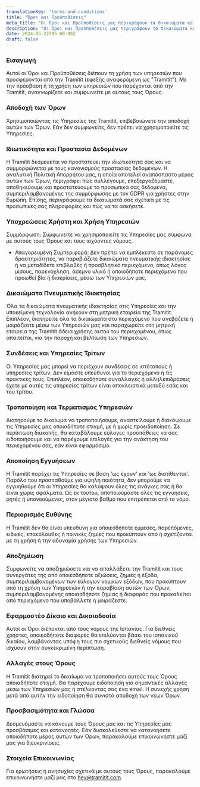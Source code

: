 ```yaml
---
translationKey: 'terms-and-conditions'
title: "Όροι και Προϋποθέσεις"
meta_title: "Οι Όροι και Προϋποθέσεις μας περιγράφουν τα δικαιώματα και τις ευθύνες σας κατά τη χρήση των υπηρεσιών της Tramitit."
description: "Οι Όροι και Προϋποθέσεις μας περιγράφουν τα δικαιώματα και τις ευθύνες σας κατά τη χρήση των υπηρεσιών της Tramitit."
date: 2024-05-22T05:00:00Z
draft: false
---
```


### Εισαγωγή
Αυτοί οι Όροι και Προϋποθέσεις διέπουν τη χρήση των υπηρεσιών που προσφέρονται από την Tramitit (εφεξής αναφερόμενη ως "Tramitit"). Με την πρόσβαση ή τη χρήση των υπηρεσιών που παρέχονται από την Tramitit, αναγνωρίζετε και συμφωνείτε με αυτούς τους Όρους.

### Αποδοχή των Όρων
Χρησιμοποιώντας τις Υπηρεσίες της Tramitit, επιβεβαιώνετε την αποδοχή αυτών των Όρων. Εάν δεν συμφωνείτε, δεν πρέπει να χρησιμοποιείτε τις Υπηρεσίες.

### Ιδιωτικότητα και Προστασία Δεδομένων
Η Tramitit δεσμεύεται να προστατεύει την ιδιωτικότητά σας και να συμμορφώνεται με τους κανονισμούς προστασίας δεδομένων. Η αναλυτική Πολιτική Απορρήτου μας, η οποία αποτελεί αναπόσπαστο μέρος αυτών των Όρων, περιγράφει πώς συλλέγουμε, επεξεργαζόμαστε, αποθηκεύουμε και προστατεύουμε τα προσωπικά σας δεδομένα, συμπεριλαμβανομένης της συμμόρφωσης με τον GDPR για χρήστες στην Ευρώπη. Επίσης, περιγράφουμε τα δικαιώματά σας σχετικά με τις προσωπικές σας πληροφορίες και πώς να τα ασκήσετε.

### Υποχρεώσεις Χρήστη και Χρήση Υπηρεσιών
Συμμόρφωση: Συμφωνείτε να χρησιμοποιείτε τις Υπηρεσίες μας σύμφωνα με αυτούς τους Όρους και τους ισχύοντες νόμους.

- Απαγορευμένη Συμπεριφορά: Δεν πρέπει να εμπλέκεστε σε παράνομες δραστηριότητες, να παραβιάζετε δικαιώματα πνευματικής ιδιοκτησίας ή να μεταδίδετε επιβλαβές ή προσβλητικό περιεχόμενο, όπως λόγος μίσους, παρενόχληση, άσεμνο υλικό ή οποιοδήποτε περιεχόμενο που προωθεί βία ή διακρίσεις, μέσω των Υπηρεσιών μας.

### Δικαιώματα Πνευματικής Ιδιοκτησίας
Όλα τα δικαιώματα πνευματικής ιδιοκτησίας στις Υπηρεσίες και την υποκείμενη τεχνολογία ανήκουν στη μητρική εταιρεία της Tramitit. Επιπλέον, διατηρείτε όλα τα δικαιώματα στο περιεχόμενο που ανεβάζετε ή μοιράζεστε μέσω των Υπηρεσιών μας και παραχωρείτε στη μητρική εταιρεία της Tramitit άδεια χρήσης αυτού του περιεχομένου, όπως απαιτείται, για την παροχή και βελτίωση των Υπηρεσιών.


### Συνδέσεις και Υπηρεσίες Τρίτων
Οι Υπηρεσίες μας μπορεί να περιέχουν συνδέσεις σε ιστότοπους ή υπηρεσίες τρίτων. Δεν είμαστε υπεύθυνοι για το περιεχόμενο ή τις πρακτικές τους. Επιπλέον, οποιεσδήποτε συναλλαγές ή αλληλεπιδράσεις έχετε με αυτές τις υπηρεσίες τρίτων είναι αποκλειστικά μεταξύ εσάς και του τρίτου.

### Τροποποίηση και Τερματισμός Υπηρεσιών
Διατηρούμε το δικαίωμα να τροποποιήσουμε, αναστείλουμε ή διακόψουμε τις Υπηρεσίες μας οποιαδήποτε στιγμή, με ή χωρίς προειδοποίηση. Σε περίπτωση διακοπής, θα καταβάλουμε εύλογες προσπάθειες να σας ειδοποιήσουμε και να παρέχουμε επιλογές για την ανάκτηση του περιεχομένου σας, εάν είναι εφαρμόσιμο.

### Αποποίηση Εγγυήσεων
Η Tramitit παρέχει τις Υπηρεσίες σε βάση 'ως έχουν' και 'ως διατίθενται'. Παρόλο που προσπαθούμε για υψηλή ποιότητα, δεν μπορούμε να εγγυηθούμε ότι οι Υπηρεσίες θα καλύψουν όλες τις ανάγκες σας ή θα είναι χωρίς σφάλματα. Ως εκ τούτου, αποποιούμαστε όλες τις εγγυήσεις, ρητές ή υπονοούμενες, στον μέγιστο βαθμό που επιτρέπεται από το νόμο.

### Περιορισμός Ευθύνης
Η Tramitit δεν θα είναι υπεύθυνη για οποιεσδήποτε έμμεσες, παρεπόμενες, ειδικές, επακόλουθες ή ποινικές ζημίες που προκύπτουν από ή σχετίζονται με τη χρήση ή την αδυναμία χρήσης των Υπηρεσιών.

### Αποζημίωση
Συμφωνείτε να αποζημιώσετε και να απαλλάξετε την Tramitit και τους συνεργάτες της από οποιεσδήποτε αξιώσεις, ζημιές ή έξοδα, συμπεριλαμβανομένων των εύλογων νομικών εξόδων, που προκύπτουν από τη χρήση των Υπηρεσιών ή την παραβίαση αυτών των Όρων, συμπεριλαμβανομένης οποιασδήποτε ζημίας ή διαφοράς που προκαλείται από περιεχόμενο που υποβάλλετε ή μοιράζεστε.

### Εφαρμοστέο Δίκαιο και Δικαιοδοσία
Αυτοί οι Όροι διέπονται από τους νόμους της Ισπανίας. Για διεθνείς χρήστες, οποιεσδήποτε διαφορές θα επιλύονται βάσει του ισπανικού δικαίου, λαμβάνοντας υπόψη τους πιο σχετικούς διεθνείς νόμους που ισχύουν στην συγκεκριμένη περίπτωση.

### Αλλαγές στους Όρους
Η Tramitit διατηρεί το δικαίωμα να τροποποιήσει αυτούς τους Όρους οποιαδήποτε στιγμή. Θα παρέχουμε ειδοποίηση για σημαντικές αλλαγές μέσω των Υπηρεσιών μας ή στέλνοντας σας ένα email. Η συνεχής χρήση μετά από αυτήν την ειδοποίηση θα συνιστά αποδοχή των νέων Όρων.

### Προσβασιμότητα και Γλώσσα
Δεσμευόμαστε να κάνουμε τους Όρους μας και τις Υπηρεσίες μας προσβάσιμες και κατανοητές. Εάν δυσκολεύεστε να κατανοήσετε οποιοδήποτε μέρος αυτών των Όρων, παρακαλούμε επικοινωνήστε μαζί μας για διευκρινίσεις.

### Στοιχεία Επικοινωνίας
Για ερωτήσεις ή ανησυχίες σχετικά με αυτούς τους Όρους, παρακαλούμε επικοινωνήστε μαζί μας στο [hey@tramitit.com](mailto:hey@tramitit.com).